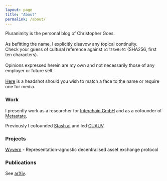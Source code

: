 ```yaml
---
layout: page
title: "About"
permalink: /about/
---
```


Pluranimity is the personal blog of Christopher Goes.<br />
<br />
As befitting the name, I explicitly disavow any topical continuity.<br />
Check your guess of cultural reference against `b1f23e6c01` (SHA256, first ten characters).<br/>
<br />
Opinions expressed herein are my own and not necessarily those of any employer or future self.<br />
<br />
[Here](/headshot.jpg) is a headshot should you wish to match a face to the name or require one for media.<br />

### Work

I presently work as a researcher for [Interchain GmbH](https://interchain.berlin) and as a cofounder of [Metastate](https://metastate.ch/).

Previously I cofounded [Stash.ai](https://stash.ai) and led [CUAUV](http://cuauv.org).

### Projects

[Wyvern](https://wyvernprotocol.com) - Representation-agnostic decentralised asset exchange protocol

### Publications

See [arXiv](https://arxiv.org/search/advanced?advanced=&terms-0-operator=AND&terms-0-term=Goes%2C+C&terms-0-field=author&classification-computer_science=y&classification-physics=y&classification-physics_archives=astro-ph&classification-include_cross_list=include&date-filter_by=all_dates&date-year=&date-from_date=&date-to_date=&date-date_type=submitted_date&abstracts=show&size=50&order=-announced_date_first).
